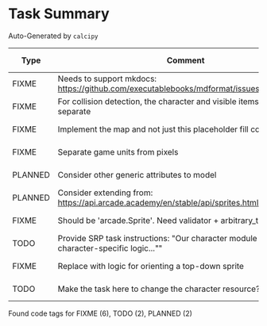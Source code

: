 # Task Summary

Auto-Generated by `calcipy`

| Type    | Comment                                                                                         | Last Edit   | Source File                                                                                                                                                                |
|---------|-------------------------------------------------------------------------------------------------|-------------|----------------------------------------------------------------------------------------------------------------------------------------------------------------------------|
| FIXME   | Needs to support mkdocs: https://github.com/executablebooks/mdformat/issues/317                 | 2022-11-02  | [.pre-commit-config.yaml:48](https://github.com/DesignPatternsAdventure/game/blame/bdb03d0a28c16931879603d5dc8e3b290695d38a/.pre-commit-config.yaml#L48)                   |
| FIXME   | For collision detection, the character and visible items need to be separate                    | 2022-11-02  | [game/core/game_view.py:31](https://github.com/DesignPatternsAdventure/game/blame/d403ae5c51fc5c51bbbc555da02919d93d36bd44/game/main.py#L23)                               |
| FIXME   | Implement the map and not just this placeholder fill color                                      | 2022-11-05  | [game/core/game_view.py:43](https://github.com/DesignPatternsAdventure/game/blame/3b33f2abaadf8e7fb55bbfc55040b4d7a4b987a6/game/core/window.py#L39)                        |
| FIXME   | Separate game units from pixels                                                                 | 2022-11-06  | [game/core/models/entity_attr.py:14](https://github.com/DesignPatternsAdventure/game/blame/45928189a73b8a4c814ac4be0bc7b481f1cc7dfd/game/core/models/entity_attr.py#L14)   |
| PLANNED | Consider other generic attributes to model                                                      | 2022-11-05  | [game/core/models/entity_attr.py:27](https://github.com/DesignPatternsAdventure/game/blame/4253980d2690c622eaf9359b83709a974383e6de/game/core/models/entity_attr.py#L19)   |
| PLANNED | Consider extending from: https://api.arcade.academy/en/stable/api/sprites.html#arcade.Sprite    | 2022-11-05  | [game/core/models/sprite_state.py:11](https://github.com/DesignPatternsAdventure/game/blame/0b6749f7c9affc47c5211260f5337bb6bf947893/game/core/models/sprite_state.py#L11) |
| FIXME   | Should be 'arcade.Sprite'. Need validator + arbitrary_types_allowed                             | 2022-11-05  | [game/core/registration.py:11](https://github.com/DesignPatternsAdventure/game/blame/0b6749f7c9affc47c5211260f5337bb6bf947893/game/core/registration.py#L10)               |
| TODO    | Provide SRP task instructions: "Our character module contains all character-specific logic..."" | 2022-11-06  | [game/tasks/task01_player.py:12](https://github.com/DesignPatternsAdventure/game/blame/45928189a73b8a4c814ac4be0bc7b481f1cc7dfd/game/tasks/task01_player.py#L12)           |
| FIXME   | Replace with logic for orienting a top-down sprite                                              | 2022-11-06  | [game/tasks/task01_player.py:35](https://github.com/DesignPatternsAdventure/game/blame/45928189a73b8a4c814ac4be0bc7b481f1cc7dfd/game/tasks/task01_player.py#L35)           |
| TODO    | Make the task here to change the character resource?                                            | 2022-11-05  | [game/tasks/task01_player.py:55](https://github.com/DesignPatternsAdventure/game/blame/e0f113d117923421703196805c5926d63a8e817a/game/tasks/task01_player.py#L55)           |

Found code tags for FIXME (6), TODO (2), PLANNED (2)

<!-- calcipy:skip_tags -->
